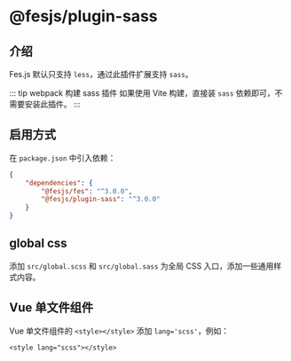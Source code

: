 # @fesjs/plugin-sass

## 介绍

Fes.js 默认只支持 `less`，通过此插件扩展支持 `sass`。

::: tip webpack 构建 sass 插件
如果使用 Vite 构建，直接装 `sass` 依赖即可，不需要安装此插件。
:::

## 启用方式

在 `package.json` 中引入依赖：

```json
{
    "dependencies": {
        "@fesjs/fes": "^3.0.0",
        "@fesjs/plugin-sass": "^3.0.0"
    }
}
```

## global css

添加 `src/global.scss` 和 `src/global.sass` 为全局 CSS 入口，添加一些通用样式内容。

## Vue 单文件组件

Vue 单文件组件的 `<style></style>` 添加 `lang='scss'`，例如：

```vue
<style lang="scss"></style>
```

